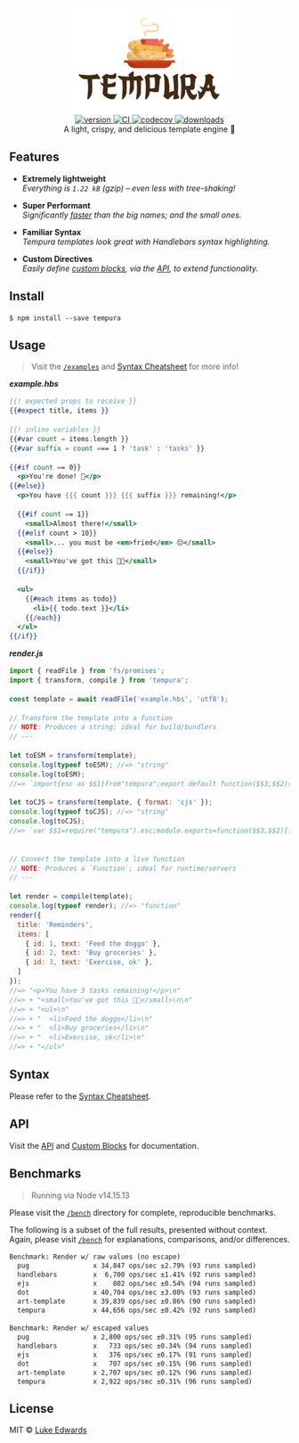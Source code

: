 <div align="center">
  <img src="logo.png" alt="tempura" height="190" />
</div>

<div align="center">
  <a href="https://npmjs.org/package/tempura">
    <img src="https://badgen.now.sh/npm/v/tempura" alt="version" />
  </a>
  <a href="https://travis-ci.org/lukeed/tempura">
    <img src="https://github.com/lukeed/tempura/workflows/CI/badge.svg" alt="CI" />
  </a>
  <a href="https://codecov.io/gh/lukeed/tempura">
    <img src="https://badgen.now.sh/codecov/c/github/lukeed/tempura" alt="codecov" />
  </a>
  <a href="https://npmjs.org/package/tempura">
    <img src="https://badgen.now.sh/npm/dm/tempura" alt="downloads" />
  </a>
</div>

<div align="center">A light, crispy, and delicious template engine 🍤</div>

## Features

* **Extremely lightweight**<br>
  _Everything is `1.22 kB` (gzip) – even less with tree-shaking!_

* **Super Performant**<br>
  _Significantly [faster](#benchmarks) than the big names; and the small ones._

* **Familiar Syntax**<br>
  _Tempura templates look great with Handlebars syntax highlighting._

* **Custom Directives**<br>
  _Easily define [custom blocks](/docs/blocks.md), via the [API](/docs/api.md), to extend functionality._

## Install

```
$ npm install --save tempura
```

## Usage

> Visit the [`/examples`](/examples) and [Syntax Cheatsheet](/docs/syntax.md) for more info!

***example.hbs***

```hbs
{{! expected props to receive }}
{{#expect title, items }}

{{! inline variables }}
{{#var count = items.length }}
{{#var suffix = count === 1 ? 'task' : 'tasks' }}

{{#if count == 0}}
  <p>You're done! 🎉</p>
{{#else}}
  <p>You have {{{ count }}} {{{ suffix }}} remaining!</p>

  {{#if count == 1}}
    <small>Almost there!</small>
  {{#elif count > 10}}
    <small>... you must be <em>fried</em> 😔</small>
  {{#else}}
    <small>You've got this 💪🏼</small>
  {{/if}}

  <ul>
    {{#each items as todo}}
      <li>{{ todo.text }}</li>
    {{/each}}
  </ul>
{{/if}}
```

***render.js***

```js
import { readFile } from 'fs/promises';
import { transform, compile } from 'tempura';

const template = await readFile('example.hbs', 'utf8');

// Transform the template into a function
// NOTE: Produces a string; ideal for build/bundlers
// ---

let toESM = transform(template);
console.log(typeof toESM); //=> "string"
console.log(toESM);
//=> `import{esc as $$1}from"tempura";export default function($$3,$$2){...}`

let toCJS = transform(template, { format: 'cjs' });
console.log(typeof toCJS); //=> "string"
console.log(toCJS);
//=> `var $$1=require("tempura").esc;module.exports=function($$3,$$2){...}`


// Convert the template into a live function
// NOTE: Produces a `Function`; ideal for runtime/servers
// ---

let render = compile(template);
console.log(typeof render); //=> "function"
render({
  title: 'Reminders',
  items: [
    { id: 1, text: 'Feed the doggo' },
    { id: 2, text: 'Buy groceries' },
    { id: 3, text: 'Exercise, ok' },
  ]
});
//=> "<p>You have 3 tasks remaining!</p>\n"
//=> + "<small>You've got this 💪🏼</small>\n\n"
//=> + "<ul>\n"
//=> + "  <li>Feed the doggo</li>\n"
//=> + "  <li>Buy groceries</li>\n"
//=> + "  <li>Exercise, ok</li>\n"
//=> + "</ul>"
```

## Syntax

Please refer to the [Syntax Cheatsheet](/docs/syntax.md).


## API

Visit the [API](/docs/api.md) and [Custom Blocks](/docs/blocks.md) for documentation.


## Benchmarks

> Running via Node v14.15.13

Please visit the [`/bench`](/bench) directory for complete, reproducible benchmarks.

The following is a subset of the full results, presented without context. Again, please visit [`/bench`](/bench) for explanations, comparisons, and/or differences.

```
Benchmark: Render w/ raw values (no escape)
  pug                x 34,847 ops/sec ±2.79% (93 runs sampled)
  handlebars         x  6,700 ops/sec ±1.41% (92 runs sampled)
  ejs                x    802 ops/sec ±0.54% (94 runs sampled)
  dot                x 40,704 ops/sec ±3.08% (93 runs sampled)
  art-template       x 39,839 ops/sec ±0.86% (90 runs sampled)
  tempura            x 44,656 ops/sec ±0.42% (92 runs sampled)

Benchmark: Render w/ escaped values
  pug                x 2,800 ops/sec ±0.31% (95 runs sampled)
  handlebars         x   733 ops/sec ±0.34% (94 runs sampled)
  ejs                x   376 ops/sec ±0.17% (91 runs sampled)
  dot                x   707 ops/sec ±0.15% (96 runs sampled)
  art-template       x 2,707 ops/sec ±0.12% (96 runs sampled)
  tempura            x 2,922 ops/sec ±0.31% (96 runs sampled)
```

## License

MIT © [Luke Edwards](https://lukeed.com)
